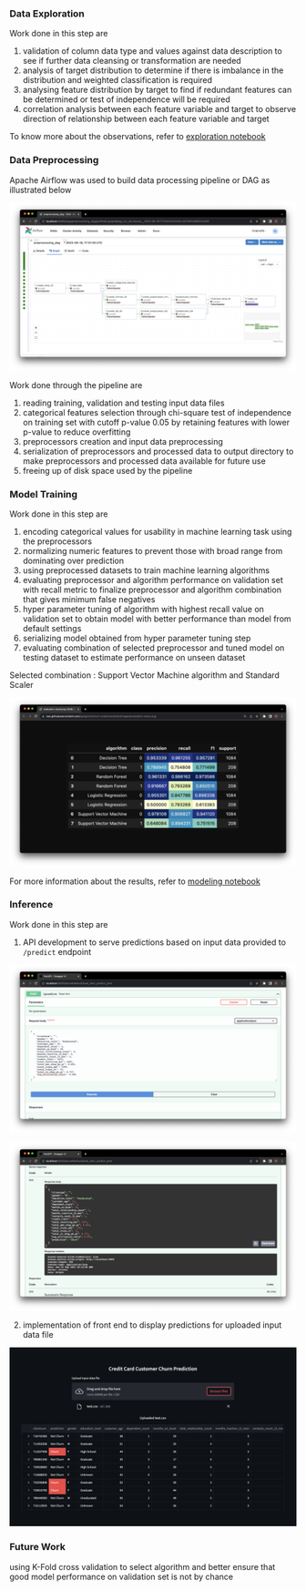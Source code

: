 ### **Data Exploration**

Work done in this step are

1. validation of column data type and values against data description to see if further data cleansing or transformation are needed
2. analysis of target distribution to determine if there is imbalance in the distribution and weighted classification is required
3. analysing feature distribution by target to find if redundant features can be determined or test of independence will be required 
4. correlation analysis between each feature variable and target to observe direction of relationship between each feature variable and target
    

To know more about the observations, refer to [exploration notebook](https://github.com/ppkgtmm/churn-prediction/blob/main/notebooks/exploration.ipynb) 

### **Data Preprocessing**

Apache Airflow was used to build data processing pipeline or DAG as illustrated below

![dag-diagram](./imgs/churn/dag-diagram.png)

Work done through the pipeline are

1. reading training, validation and testing input data files
2. categorical features selection through chi-square test of independence on training set with cutoff p-value 0.05 by retaining features with lower p-value to reduce overfitting
3. preprocessors creation and input data preprocessing
4. serialization of preprocessors and processed data to output directory to make preprocessors and processed data available for future use
5. freeing up of disk space used by the pipeline

### **Model Training**

Work done in this step are

1. encoding categorical values for usability in machine learning task using the preprocessors
2. normalizing numeric features to prevent those with broad range from dominating over prediction
3. using preprocessed datasets to train machine learning algorithms
4. evaluating preprocessor and algorithm performance on validation set with recall metric to finalize preprocessor and algorithm combination that gives minimum false negatives
5. hyper parameter tuning of algorithm with highest recall value on validation set to obtain model with better performance than model from default settings
6. serializing model obtained from hyper parameter tuning step
7. evaluating combination of selected preprocessor and tuned model on testing dataset to estimate performance on unseen dataset

Selected combination : Support Vector Machine algorithm and Standard Scaler

![evaluation-result](./imgs/churn/evaluation-result.png)

For more information about the results, refer to [modeling notebook](https://github.com/ppkgtmm/hello-hello/blob/main/notebooks/modeling.ipynb)

### **Inference**

Work done in this step are

1. API development to serve predictions based on input data provided to `/predict` endpoint

![api-input.png](./imgs/churn/api-input.png)

![api-output.png](./imgs/churn/api-output.png)

2. implementation of front end to display predictions for uploaded input data file 

![front-end.png](./imgs/churn/front-end.png)

### **Future Work**

using K-Fold cross validation to select algorithm and better ensure that good model performance on validation set is not by chance
